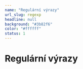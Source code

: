 ```yaml
---
name: "Regulární výrazy"
url_slug: regexp
headline: null
background: "#3b82f6"
color: "#ffffff"
status: 1
---
```


# Regulární výrazy


